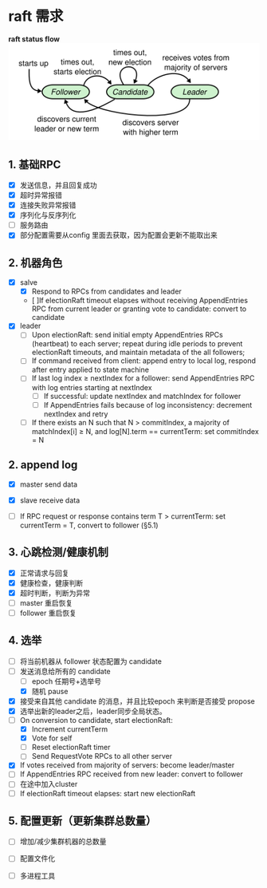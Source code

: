 # raft 需求
**raft status flow**
![](./img/raft_status_flow.png)

## 1. 基础RPC
- [x] 发送信息，并且回复成功  
- [x] 超时异常报错  
- [x] 连接失败异常报错  
- [x] 序列化与反序列化  
- [ ] 服务路由  
- [x] 部分配置需要从config 里面去获取，因为配置会更新不能取出来

## 2. 机器角色
- [x] salve
  - [x] Respond to RPCs from candidates and leader
  - [ ]If electionRaft timeout elapses without receiving AppendEntries  RPC from current leader or granting vote to candidate: convert to candidate
- [x] leader 
  - [ ] Upon electionRaft: send initial empty AppendEntries RPCs  (heartbeat) to each server; repeat during idle periods to prevent electionRaft timeouts, and maintain metadata of the all followers;
  - [ ] If command received from client: append entry to local log, respond after entry applied to state machine
  - [ ] If last log index ≥ nextIndex for a follower: send AppendEntries RPC with log entries starting at nextIndex
    - [ ] If successful: update nextIndex and matchIndex for follower
    - [ ] If AppendEntries fails because of log inconsistency: decrement nextIndex and retry
  - [ ] If there exists an N such that N > commitIndex, a majority of matchIndex[i] ≥ N, and log[N].term == currentTerm: set commitIndex = N
## 2. append log
- [x] master send data
- [x] slave receive data
- [ ] If RPC request or response contains term T > currentTerm: set currentTerm = T, convert to follower (§5.1)


## 3. 心跳检测/健康机制
- [x] 正常请求与回复
- [x] 健康检查，健康判断
- [x] 超时判断，判断为异常
- [ ] master 重启恢复
- [ ] follower 重启恢复

## 4. 选举
- [ ] 将当前机器从 follower 状态配置为 candidate
- [ ] 发送消息给所有的 candidate   
    - [ ] epoch 任期号+选举号  
    - [x] 随机 pause     

- [x] 接受来自其他 candidate 的消息，并且比较epoch 来判断是否接受 propose
- [x] 选举出新的leader之后，leader同步全局状态。
- [ ] On conversion to candidate, start electionRaft:   
    - [x] Increment currentTerm   
    - [x] Vote for self   
    - [ ] Reset electionRaft timer   
    - [ ] Send RequestVote RPCs to all other server   
- [x] If votes received from majority of servers: become leader/master
- [ ] If AppendEntries RPC received from new leader: convert to follower
- [ ] 在途中加入cluster
- [ ] If electionRaft timeout elapses: start new electionRaft

## 5. 配置更新（更新集群总数量）
- [ ] 增加/减少集群机器的总数量
- [ ] 配置文件化
- [ ] 多进程工具

